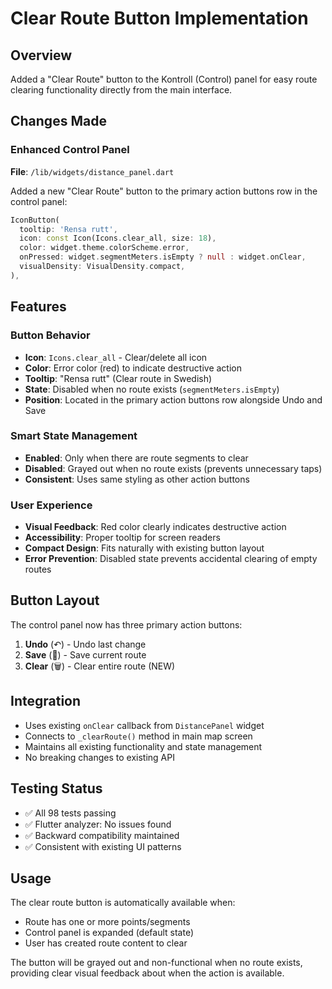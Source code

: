 # Clear Route Button Implementation

## Overview
Added a "Clear Route" button to the Kontroll (Control) panel for easy route clearing functionality directly from the main interface.

## Changes Made

### Enhanced Control Panel
**File**: `/lib/widgets/distance_panel.dart`

Added a new "Clear Route" button to the primary action buttons row in the control panel:

```dart
IconButton(
  tooltip: 'Rensa rutt',
  icon: const Icon(Icons.clear_all, size: 18),
  color: widget.theme.colorScheme.error,
  onPressed: widget.segmentMeters.isEmpty ? null : widget.onClear,
  visualDensity: VisualDensity.compact,
),
```

## Features

### Button Behavior
- **Icon**: `Icons.clear_all` - Clear/delete all icon
- **Color**: Error color (red) to indicate destructive action
- **Tooltip**: "Rensa rutt" (Clear route in Swedish)
- **State**: Disabled when no route exists (`segmentMeters.isEmpty`)
- **Position**: Located in the primary action buttons row alongside Undo and Save

### Smart State Management
- **Enabled**: Only when there are route segments to clear
- **Disabled**: Grayed out when no route exists (prevents unnecessary taps)
- **Consistent**: Uses same styling as other action buttons

### User Experience
- **Visual Feedback**: Red color clearly indicates destructive action
- **Accessibility**: Proper tooltip for screen readers
- **Compact Design**: Fits naturally with existing button layout
- **Error Prevention**: Disabled state prevents accidental clearing of empty routes

## Button Layout
The control panel now has three primary action buttons:

1. **Undo** (↶) - Undo last change
2. **Save** (💾) - Save current route  
3. **Clear** (🗑️) - Clear entire route (NEW)

## Integration
- Uses existing `onClear` callback from `DistancePanel` widget
- Connects to `_clearRoute()` method in main map screen
- Maintains all existing functionality and state management
- No breaking changes to existing API

## Testing Status
- ✅ All 98 tests passing
- ✅ Flutter analyzer: No issues found  
- ✅ Backward compatibility maintained
- ✅ Consistent with existing UI patterns

## Usage
The clear route button is automatically available when:
- Route has one or more points/segments
- Control panel is expanded (default state)
- User has created route content to clear

The button will be grayed out and non-functional when no route exists, providing clear visual feedback about when the action is available.

